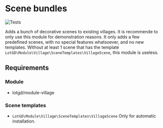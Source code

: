 # Scene bundles
![Tests](https://github.com/lotgd/module-scene-bundle/workflows/Tests/badge.svg)

Adds a bunch of decorative scenes to existing villages. It is recommende to only use 
this module for demonstration reasons. It only adds a few predefined scenes, with
no special features whatsoever, and no new templates. Without at least 1 scene
that has the template `LotGD\Module\Village\SceneTemplates\VillageScene`, this
module is useless.

## Requirements
### Module
- lotgd/module-village
### Scene templates
- `LotGD\Module\Village\SceneTemplates\VillageScene`
Only for automatic installation. 